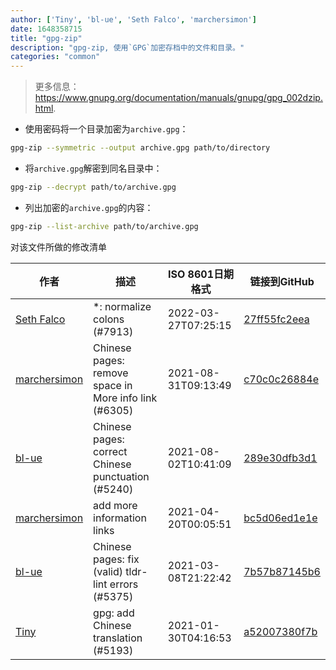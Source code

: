 ```yaml
---
author: ['Tiny', 'bl-ue', 'Seth Falco', 'marchersimon']
date: 1648358715
title: "gpg-zip"
description: "gpg-zip, 使用`GPG`加密存档中的文件和目录。"
categories: "common"
---
```

> 更多信息：<https://www.gnupg.org/documentation/manuals/gnupg/gpg_002dzip.html>.

- 使用密码将一个目录加密为`archive.gpg`：

```bash
gpg-zip --symmetric --output archive.gpg path/to/directory
```

- 将`archive.gpg`解密到同名目录中：

```bash
gpg-zip --decrypt path/to/archive.gpg
```

- 列出加密的`archive.gpg`的内容：

```bash
gpg-zip --list-archive path/to/archive.gpg
```
对该文件所做的修改清单


作者 | 描述 | ISO 8601日期格式 | 链接到GitHub
------|-----|-----|-----
[Seth Falco](mailto:seth@falco.fun) | *: normalize colons (#7913) | 2022-03-27T07:25:15 | [27ff55fc2eea](https://github.com/tldr-pages/tldr/commit/27ff55fc2eea445eb5216c3b1d934960539fc024)
[marchersimon](mailto:50295997+marchersimon@users.noreply.github.com) | Chinese pages: remove space in More info link (#6305) | 2021-08-31T09:13:49 | [c70c0c26884e](https://github.com/tldr-pages/tldr/commit/c70c0c26884ee74fabb640cd842d1e4c72d9df4b)
[bl-ue](mailto:54780737+bl-ue@users.noreply.github.com) | Chinese pages: correct Chinese punctuation (#5240) | 2021-08-02T10:41:09 | [289e30dfb3d1](https://github.com/tldr-pages/tldr/commit/289e30dfb3d1d73bade9e3610e12bfc90e9270ae)
[marchersimon](mailto:marchersimon@zohomail.eu) | add more information links | 2021-04-20T00:05:51 | [bc5d06ed1e1e](https://github.com/tldr-pages/tldr/commit/bc5d06ed1e1e112cfb368a38ae5918ef124cdc22)
[bl-ue](mailto:54780737+bl-ue@users.noreply.github.com) | Chinese pages: fix (valid) tldr-lint errors (#5375) | 2021-03-08T21:22:42 | [7b57b87145b6](https://github.com/tldr-pages/tldr/commit/7b57b87145b67f1642251659b3568739f963754f)
[Tiny](mailto:freelxs@gmail.com) | gpg: add Chinese translation (#5193) | 2021-01-30T04:16:53 | [a52007380f7b](https://github.com/tldr-pages/tldr/commit/a52007380f7b204cda27f91ac3547d85acdab318)


